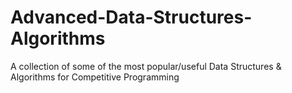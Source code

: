 # Advanced-Data-Structures-Algorithms
A collection of some of the most popular/useful Data Structures &amp; Algorithms for Competitive Programming
